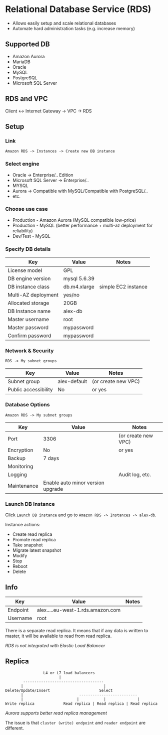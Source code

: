 # Relational Database Service (RDS)

* Allows easily setup and scale relational databases
* Automate hard administration tasks (e.g. increase memory)

## Supported DB

* Amazon Aurora
* MariaDB
* Oracle
* MySQL
* PostgreSQL
* Microsoft SQL Server

## RDS and VPC

Client <-> Internet Gateway -> VPC -> RDS

## Setup

### Link

`Amazon RDS -> Instances -> Create new DB instance`

### Select engine

* Oracle -> Enterprise/.. Edition
* Microsoft SQL Server -> Enterprise/..
* MYSQL
* Aurora -> Compatible with MySQL/Compatible with PostgreSQL/..
* etc.

### Choose use case

* Production - Amazon Aurora (MySQL compatible low-price)
* Production - MySQL (better performance + multi-az deployment for reliability)
* Dev/Test - MySQL

### Specify DB details

| Key | Value | Notes
|-----|-------|-----
| License model | GPL |
| DB engine version | mysql 5.6.39 | 
| DB instance class | db.m4.xlarge | simple EC2 instance
| Multi-AZ deployment | yes/no |
| Allocated storage | 20GB | 
| DB Instance name | alex-db | 
| Master username | root | 
| Master password | mypassword |
| Confirm password | mypassword |


### Network & Security

`RDS -> My subnet groups`

| Key | Value | Notes
|-----|-------|-----
| Subnet group | alex-default | (or create new VPC)
| Public accessibility | No | or yes

### Database Options

`Amazon RDS -> My subnet groups`

| Key | Value | Notes
|-----|-------|-----
| Port | 3306 | (or create new VPC)
| Encryption | No | or yes
| Backup | 7 days | 
| Monitoring | | 
| Logging |  | Audit log, etc.
| Maintenance | Enable auto minor version upgrade | 

### Launch DB Instance

Click `Launch DB instance` and go to `Amazon RDS -> Instances -> alex-db`.

Instance actions:
* Create read replica
* Promote read replica
* Take snapshot
* Migrate latest snapshot
* Modify
* Stop
* Reboot
* Delete

## Info

| Key | Value | Notes
|-----|-------|-----
| Endpoint | alex.....eu-west-1.rds.amazon.com | 
| Username | root | 

There is a separate read replica.
It means that if any data is written to master, it will be available to read from read replica.

*RDS is not integrated with Elastic Load Balancer* 

## Replica

```
                 L4 or L7 load balancers
                        |
        ------------------------------------
       |                                    |
Delete/Update/Insert                      Select
       |                         --------------------------
       |                        |           |              |
Write replica             Read replica | Read replica | Read replica
```

*Aurora supports better read replica management*

The issue is that `cluster (write) endpoint` and `reader endpoint` are different.